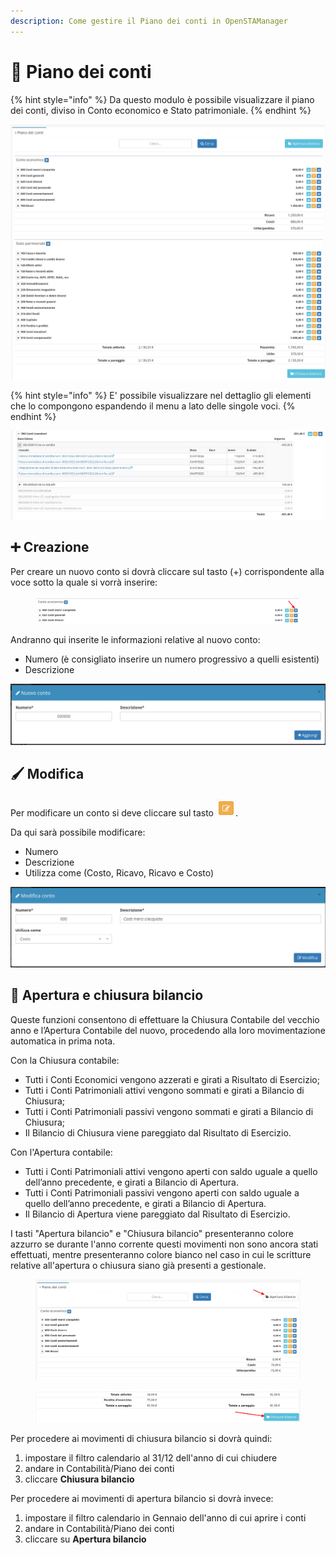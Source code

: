 ```yaml
---
description: Come gestire il Piano dei conti in OpenSTAManager
---
```


# 📖 Piano dei conti

{% hint style="info" %}
Da questo modulo è possibile visualizzare il piano dei conti, diviso in Conto economico e Stato patrimoniale.
{% endhint %}

![](../../../.gitbook/assets/pianodeiconti.png)

{% hint style="info" %}
E' possibile visualizzare nel dettaglio gli elementi che lo compongono espandendo il menu a lato delle singole voci.
{% endhint %}

![](<../../../.gitbook/assets/image (675).png>)

## ➕ Creazione

Per creare un nuovo conto si dovrà cliccare sul tasto (+) corrispondente alla voce sotto la quale si vorrà inserire:

<figure><img src="../../../.gitbook/assets/immagine (90).png" alt=""><figcaption></figcaption></figure>

Andranno qui inserite le informazioni relative al nuovo conto:

* Numero (è consigliato inserire un numero progressivo a quelli esistenti)
* Descrizione

![](<../../../.gitbook/assets/image (344).png>)

## 🖌️ Modifica

Per modificare un conto si deve cliccare sul tasto <img src="../../../.gitbook/assets/image (672).png" alt="" data-size="original">.

Da qui sarà possibile modificare:

* Numero
* Descrizione
* Utilizza come (Costo, Ricavo, Ricavo e Costo)

![](<../../../.gitbook/assets/image (353).png>)

## 📅 Apertura e chiusura bilancio

Queste funzioni consentono di effettuare la Chiusura Contabile del vecchio anno e l’Apertura Contabile del nuovo, procedendo alla loro movimentazione automatica in prima nota.

Con la Chiusura contabile:

* Tutti i Conti Economici vengono azzerati e girati a Risultato di Esercizio;
* Tutti i Conti Patrimoniali attivi vengono sommati e girati a Bilancio di Chiusura;
* Tutti i Conti Patrimoniali passivi vengono sommati e girati a Bilancio di Chiusura;
* Il Bilancio di Chiusura viene pareggiato dal Risultato di Esercizio.

Con l'Apertura contabile:

* Tutti i Conti Patrimoniali attivi vengono aperti con saldo uguale a quello dell’anno precedente, e girati a Bilancio di Apertura.
* Tutti i Conti Patrimoniali passivi vengono aperti con saldo uguale a quello dell’anno precedente, e girati a Bilancio di Apertura.
* Il Bilancio di Apertura viene pareggiato dal Risultato di Esercizio.

I tasti "Apertura bilancio" e "Chiusura bilancio" presenteranno colore azzurro se durante l'anno corrente questi movimenti non sono ancora stati effettuati, mentre presenteranno colore bianco nel caso in cui le scritture relative all'apertura o chiusura siano già presenti a gestionale.

<figure><img src="../../../.gitbook/assets/immagine (46).png" alt=""><figcaption></figcaption></figure>

<figure><img src="../../../.gitbook/assets/immagine (86).png" alt=""><figcaption></figcaption></figure>

Per procedere ai movimenti di chiusura bilancio si dovrà quindi:

1. impostare il filtro calendario al 31/12 dell'anno di cui chiudere
2. andare in Contabilità/Piano dei conti
3. cliccare **Chiusura bilancio**

Per procedere ai movimenti di apertura bilancio si dovrà invece:

1. impostare il filtro calendario in Gennaio dell'anno di cui aprire i conti
2. andare in Contabilità/Piano dei conti
3. cliccare su **Apertura bilancio**

